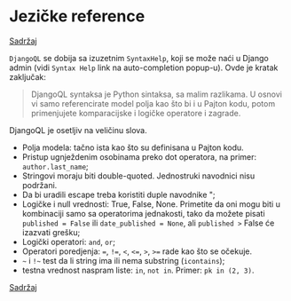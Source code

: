 
# Jezičke reference

[Sadržaj](00_sadrzaj.md)

`DjangoQL` se dobija sa izuzetnim `SyntaxHelp`, koji se može naći u Django admin (vidi `Syntax Help` link na auto-completion popup-u). Ovde je kratak zaključak:

> DjangoQL syntaksa je Python sintaksa, sa malim razlikama. U osnovi vi samo referencirate model polja kao što bi i u Pajton kodu, potom primenjujete komparacijske  i logičke operatore i zagrade.

DjangoQL je osetljiv na veličinu slova.

- Polja modela: tačno ista kao što su definisana u Pajton kodu.
- Pristup ugnježdenim osobinama preko dot operatora, na primer: `author.last_name`;
- Stringovi moraju biti double-quoted. Jednostruki navodnici nisu podržani.
- Da bi uradili escape treba koristiti duple navodnike \";
- Logičke i null vrednosti: True, False, None. Primetite da oni mogu biti u kombinaciji samo sa operatorima jednakosti, tako da možete pisati `published = False` ili `date_published = None`, ali `published >` False će izazvati grešku;
- Logički operatori: `and`, `or`;
- Operatori poredjenja: `=`, `!=`, `<`, `<=`, `>`, `>=` rade kao što se očekuje.
- `~` i `!~` test da li string ima ili nema substring (`icontains`);
- testna vrednost naspram liste: `in`, `not in`. Primer: `pk in (2, 3)`.

[Sadržaj](00_sadrzaj.md)
